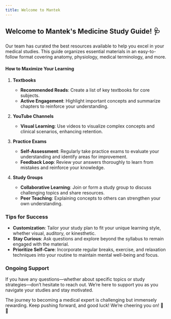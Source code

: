 ```yaml
---
title: Welcome to Mantek
---
```


## Welcome to Mantek's Medicine Study Guide! 🩺

Our team has curated the best resources available to help you excel in your medical studies. This guide organizes essential materials in an easy-to-follow format covering anatomy, physiology, medical terminology, and more.

#### How to Maximize Your Learning

1. **Textbooks**
    
    - **Recommended Reads**: Create a list of key textbooks for core subjects.
    - **Active Engagement**: Highlight important concepts and summarize chapters to reinforce your understanding.
3. **YouTube Channels**
    
    - **Visual Learning**: Use videos to visualize complex concepts and clinical scenarios, enhancing retention.
4. **Practice Exams**
    
    - **Self-Assessment**: Regularly take practice exams to evaluate your understanding and identify areas for improvement.
    - **Feedback Loop**: Review your answers thoroughly to learn from mistakes and reinforce your knowledge.
5. **Study Groups**
    
    - **Collaborative Learning**: Join or form a study group to discuss challenging topics and share resources.
    - **Peer Teaching**: Explaining concepts to others can strengthen your own understanding.

### Tips for Success

- **Customization**: Tailor your study plan to fit your unique learning style, whether visual, auditory, or kinesthetic.
- **Stay Curious**: Ask questions and explore beyond the syllabus to remain engaged with the material.
- **Prioritize Self-Care**: Incorporate regular breaks, exercise, and relaxation techniques into your routine to maintain mental well-being and focus.

### Ongoing Support

If you have any questions—whether about specific topics or study strategies—don’t hesitate to reach out. We’re here to support you as you navigate your studies and stay motivated.

The journey to becoming a medical expert is challenging but immensely rewarding. Keep pushing forward, and good luck! We’re cheering you on! 🏥✨
